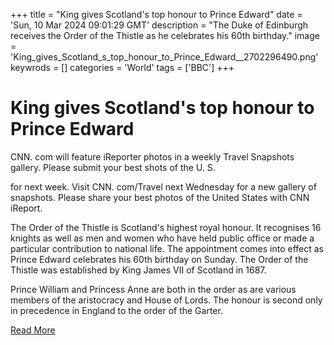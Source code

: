+++
title = "King gives Scotland's top honour to Prince Edward"
date = 'Sun, 10 Mar 2024 09:01:29 GMT'
description = "The Duke of Edinburgh receives the Order of the Thistle as he celebrates his 60th birthday."
image = 'King_gives_Scotland_s_top_honour_to_Prince_Edward__2702296490.png'
keywrods =  []
categories = 'World'
tags = ['BBC']
+++

# King gives Scotland's top honour to Prince Edward

CNN.
com will feature iReporter photos in a weekly Travel Snapshots gallery.
Please submit your best shots of the U.
S.

for next week.
Visit CNN.
com/Travel next Wednesday for a new gallery of snapshots.
Please share your best photos of the United States with CNN iReport.

The Order of the Thistle is Scotland<bb>'s highest royal honour.
It recognises 16 knights as well as men and women who have held public office or made a particular contribution to national life.
The appointment comes into effect as Prince Edward celebrates his 60th birthday on Sunday.
The Order of the Thistle was established by King James VII of Scotland in 1687.

Prince William and Princess Anne are both in the order as are various members of the aristocracy and House of Lords.
The honour is second only in precedence in England to the order of the Garter.


[Read More](https://www.bbc.co.uk/news/uk-scotland-68520949)
